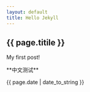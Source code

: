 ```yaml
---
layout: default
title: Hello Jekyll
---
```

<h2>{{ page.titile }}</h2>
<p>My first post!</p>
<p>**中文测试**</p>
<p>{{ page.date | date_to_string }}</p>

